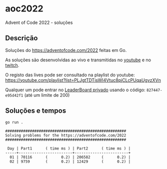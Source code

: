 # aoc2022

Advent of Code 2022 - soluções

## Descrição

Soluções do https://adventofcode.com/2022 feitas em Go.

As soluções são desenvolvidas ao vivo e transmitidas no
[youtube](https://youtube.com/@tcarreira) e no
[twitch](https://twitch.tv/tcarreira).

O registo das lives pode ser consultado na playlist do youtube:
https://youtube.com/playlist?list=PLJgtTDTisWI4Vtuc8pjCLcPUqaUgvzXVn

Qualquer um pode entrar no [LeaderBoard privado](https://adventofcode.com/2022/leaderboard/private) usando o código: `827447-e95d42f1` (até um limite de 200)



## Soluções e tempos

`go run .`

```
######################################################
Solving problems for the https://adventofcode.com/2022
######################################################

 Day | Part1      ( time ms ) | Part2      ( time ms ) |
-----+------------------------+------------------------+
  01 | 70116      (      0.2) | 206582     (      0.2) |
  02 | 9759       (      0.2) | 12429      (      0.2) |
```